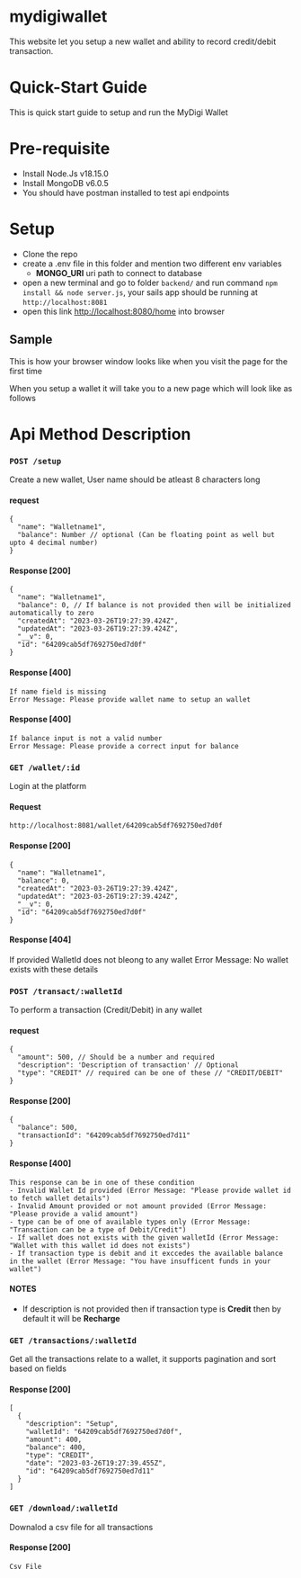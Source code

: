 # mydigiwallet
This website let you setup a new wallet and ability to record credit/debit transaction.

# Quick-Start Guide
This is quick start guide to setup and run the MyDigi Wallet

# Pre-requisite
- Install Node.Js v18.15.0
- Install MongoDB v6.0.5
- You should have postman installed to test api endpoints

# Setup
- Clone the repo
- create a .env file in this folder and mention two different env variables
  - **MONGO_URI** uri path to connect to database
- open a new terminal and go to folder `backend/` and run command `npm install && node server.js`, your sails app should be running at `http://localhost:8081`
- open this link [http://localhost:8080/home](http://localhost:8080) into browser 

## Sample
This is how your browser window looks like when you visit the page for the first time



When you setup a wallet it will take you to a new page which will look like as follows


# Api Method Description

### `POST /setup`
Create a new wallet, User name should be atleast 8 characters long

#### request
```
{
  "name": "Walletname1",
  "balance": Number // optional (Can be floating point as well but upto 4 decimal number)
}
```

#### Response [200]
```
{
  "name": "Walletname1",
  "balance": 0, // If balance is not provided then will be initialized automatically to zero
  "createdAt": "2023-03-26T19:27:39.424Z",
  "updatedAt": "2023-03-26T19:27:39.424Z",
  "__v": 0,
  "id": "64209cab5df7692750ed7d0f"
}
```

#### Response [400]
```
If name field is missing
Error Message: Please provide wallet name to setup an wallet
```


#### Response [400]
```
If balance input is not a valid number
Error Message: Please provide a correct input for balance
```


### `GET /wallet/:id`

Login at the platform

#### Request
```
http://localhost:8081/wallet/64209cab5df7692750ed7d0f
```

#### Response [200]
```
{
  "name": "Walletname1",
  "balance": 0,
  "createdAt": "2023-03-26T19:27:39.424Z",
  "updatedAt": "2023-03-26T19:27:39.424Z",
  "__v": 0,
  "id": "64209cab5df7692750ed7d0f"
}
```

#### Response [404]
If provided WalletId does not bleong to any wallet
Error Message: No wallet exists with these details

### `POST /transact/:walletId`

To perform a transaction (Credit/Debit) in any wallet

#### request
```
{
  "amount": 500, // Should be a number and required
  "description": 'Description of transaction' // Optional
  "type": "CREDIT" // required can be one of these // "CREDIT/DEBIT"
}
```

#### Response [200]
```
{
  "balance": 500,
  "transactionId": "64209cab5df7692750ed7d11"
}
```

#### Response [400]
```
This response can be in one of these condition
- Invalid Wallet Id provided (Error Message: "Please provide wallet id to fetch wallet details")
- Invalid Amount provided or not amount provided (Error Message: "Please provide a valid amount")
- type can be of one of available types only (Error Message: "Transaction can be a type of Debit/Credit")
- If wallet does not exists with the given walletId (Error Message: "Wallet with this wallet id does not exists")
- If transaction type is debit and it exccedes the available balance in the wallet (Error Message: "You have insufficent funds in your wallet")
```

#### NOTES
- If description is not provided then if transaction type is **Credit** then by default it will be **Recharge**


### `GET /transactions/:walletId`

Get all the transactions relate to a wallet, it supports pagination and sort based on fields

#### Response [200]
```
[
  {
    "description": "Setup",
    "walletId": "64209cab5df7692750ed7d0f",
    "amount": 400,
    "balance": 400,
    "type": "CREDIT",
    "date": "2023-03-26T19:27:39.455Z",
    "id": "64209cab5df7692750ed7d11"
  }
]
```

### `GET /download/:walletId`

Downalod a csv file for all transactions

#### Response [200]
```
Csv File
```

